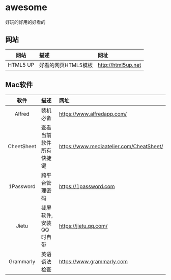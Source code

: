 # awesome
好玩的好用的好看的

## 网站
| 网站 | 描述 | 网址 |
| :--: | :-- | :-- |
| HTML5 UP | 好看的网页HTML5模板 | http://html5up.net |

## Mac软件
| 软件 | 描述 | 网址 |
| :--: | :-- | :-- |
| Alfred | 装机必备 | https://www.alfredapp.com/ |
| CheetSheet | 查看当前软件所有快捷键 | https://www.mediaatelier.com/CheatSheet/ |
| 1Password | 跨平台管理密码 | https://1password.com |
| Jietu | 截屏软件,安装QQ时自带 | https://jietu.qq.com/ |
| Grammarly | 英语语法检查 | https://www.grammarly.com |
